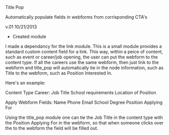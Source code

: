 Title Pop

Automatically populate fields in webforms from corrisponding CTA's

v.01 10/21/2013
 - Created module
 

I made a dependancy for the link module. This is a small module provides a standard custom content field for a link.
This way, within a peice of content, such as event or career/job opening, the user can put the webform to the content type.
If all the careers use the same webform, then just link to the webform and title_pop will automatically tie in the node information, such as Title to the webform, such as Position Interested In.

Here's an example:

Content Type Career:
Job Title
School requirements
Location of Position

Apply Webform Fields:
Name
Phone 
Email
School Degree
Position Applying For


Using the title_pop module one can tie the Job Title in the content type
with the Position Applying For in the webform, so that when someone
clicks over the to the webform the field will be filled out.